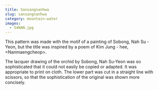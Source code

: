 ```yaml
---
title: Sansangnanhwa
slug: sansangnanhwa
category: mountain-water
images:
  - 54NAN.jpg
---
```


This pattern was made with the motif of a painting of Sobong, Nah  Su - Yeon, but the title was inspired by  a poem of  Kim Jung - hee, &lt;Nanmaengcheop&gt;.

The lacquer drawing of the orchid by Sobong, Nah Su-Yeon was so sophisticated that it could not easily be copied or adapted.  It was appropriate to print on cloth. The lower part was cut in a straight line with scissors, so that the sophistication of the original was shown more concisely.
